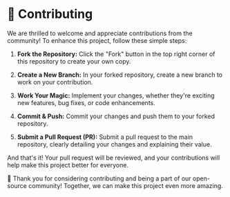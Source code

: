 # 🌟 Contributing

We are thrilled to welcome and appreciate contributions from the community! To enhance this project, follow these simple steps:

1. **Fork the Repository:** Click the "Fork" button in the top right corner of this repository to create your own copy.

2. **Create a New Branch:** In your forked repository, create a new branch to work on your contribution.

3. **Work Your Magic:** Implement your changes, whether they're exciting new features, bug fixes, or code enhancements.

4. **Commit & Push:** Commit your changes and push them to your forked repository.

5. **Submit a Pull Request (PR):** Submit a pull request to the main repository, clearly detailing your changes and explaining their value.

And that's it! Your pull request will be reviewed, and your contributions will help make this project better for everyone.

🙏 Thank you for considering contributing and being a part of our open-source community! Together, we can make this project even more amazing.